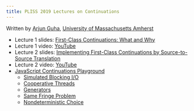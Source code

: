```yaml
---
title: PLISS 2019 Lectures on Continuations
---
```


Written by [Arjun Guha](https://people.cs.umass.edu/~arjun/),
[University of Massachusetts Amherst](https://www.cics.umass.edu)

- Lecture 1 slides: [First-Class Continuations: What and Why](./lecture1.pdf)
- Lecture 1 video: [YouTube](https://www.youtube.com/watch?v=yvlhwZgUPG0)
- Lecture 2 slides: [Implementing First-Class Continuations by Source-to-Source Translation](./lecture2.pdf)
- Lecture 2 video: [YouTube](https://www.youtube.com/watch?v=n_GhkL8GDAk)
- [JavaScript Continuations Playground](./playground)
  - [Simulated Blocking I/O](./playground/index.html#../examples/liftoff_sleep.js)
  - [Cooperative Threads](./playground/index.html#../examples/cooperative_threads.js)
  - [Generators](./playground/index.html#../examples/number_generator.js)
  - [Same Fringe Problem](./playground/index.html#../examples/same_fringe.js)
  - [Nondeterministic Choice](./playground/index.html#../examples/choice.js)
